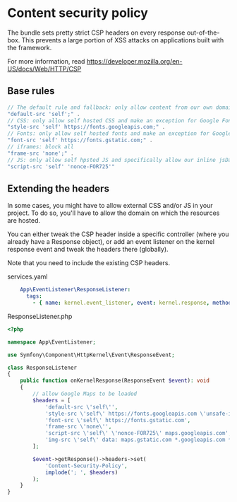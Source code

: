 # Content security policy

The bundle sets pretty strict CSP headers on every response out-of-the-box. This prevents a large portion of XSS attacks
on applications built with the framework.

For more information, read https://developer.mozilla.org/en-US/docs/Web/HTTP/CSP

## Base rules

```php
// The default rule and fallback: only allow content from our own domain
"default-src 'self';" .
// CSS: only allow self hosted CSS and make an exception for Google Fonts
"style-src 'self' https://fonts.googleapis.com;" .
// Fonts: only allow self hosted fonts and make an exception for Google Fonts
"font-src 'self' https://fonts.gstatic.com;" . 
// iframes: block all
"frame-src 'none';" . 
// JS: only allow self hpsted JS and specifically allow our inline jsData script with a nonce
"script-src 'self' 'nonce-FOR725'"
```

## Extending the headers

In some cases, you might have to allow external CSS and/or JS in your project. To do so, you'll have to allow the domain
on which the resources are hosted.

You can either tweak the CSP header inside a specific controller (where you already have a Response object), or add an
event listener on the kernel response event and tweak the headers there (globally).

Note that you need to include the existing CSP headers.

services.yaml

```yaml
    App\EventListener\ResponseListener:
      tags:
        - { name: kernel.event_listener, event: kernel.response, method: onKernelResponse, priority: -5 }
```

ResponseListener.php

```php
<?php

namespace App\EventListener;

use Symfony\Component\HttpKernel\Event\ResponseEvent;

class ResponseListener
{
    public function onKernelResponse(ResponseEvent $event): void
    {
        // allow Google Maps to be loaded
        $headers = [
            'default-src \'self\'',
            'style-src \'self\' https://fonts.googleapis.com \'unsafe-inline\'',
            'font-src \'self\' https://fonts.gstatic.com',
            'frame-src \'none\'',
            'script-src \'self\' \'nonce-FOR725\' maps.googleapis.com',
            'img-src \'self\' data: maps.gstatic.com *.googleapis.com *.ggpht.com maps.google.com',
        ];

        $event->getResponse()->headers->set(
            'Content-Security-Policy',
            implode('; ', $headers)
        );
    }
}

```
